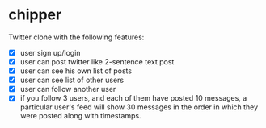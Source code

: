 # chipper

Twitter clone with the following features:

- [x] user sign up/login
- [x] user can post twitter like 2-sentence text post
- [x] user can see his own list of posts 
- [x] user can see list of other users 
- [x] user can follow another user
- [x] if you follow 3 users, and each of them have posted 10 messages, a particular user's feed will show 30 messages in the order in which they were posted along with timestamps.
